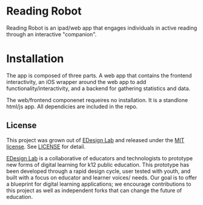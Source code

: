 Reading Robot
=============
Reading Robot is an ipad/web app that engages individuals in active reading through an interactive "companion". 

Installation
=============

The app is composed of three parts. A web app that contains the frontend interactivity, an iOS wrapper around the web app to add functionality/interactivity, and a backend for gathering statistics and data. 

The web/frontend componenet requeires no installation. It is a standlone html/js app. All dependicies are included in the repo. 

## License

This project was grown out of [EDesign Lab](http://edesignlabs.org) and released under the [MIT license](http://opensource.org/licenses/MIT). See [LICENSE](https://github.com/EDesignLabs/Underpass/tree/master/LICENSE) for detail.

[EDesign Lab](http://edesignlabs.org) is a collaborative of educators and technologists to prototype new forms of digital learning for k12 public education.  This prototype has been developed through a rapid design cycle, user tested with youth, and built with a focus on educator and learner voices/ needs.  Our goal is to offer a blueprint for digital learning applications; we encourage contributions to this project as well as independent forks that can change the future of education.
